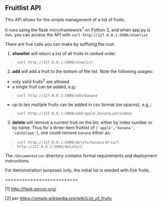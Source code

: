 ## Fruitlist API ##

This API allows for the simple management of a list of fruits.

It runs using the flask microframework<sup>1</sup> on Python 3, and when app.py is run, you can access the API with `curl http://127.0.0.1:5000/showlist`

There are five calls you can make by suffixing the root:

1. **showlist** will return a list of all fruits in ranked order.
> `curl http://127.0.0.1:5000/showlist`

2. **add** will add a fruit to the bottom of the list. Note the following usages:
* only valid fruits<sup>2</sup> are allowed
* a single fruit can be added, e.g.:
> `curl http://127.0.0.1:5000/add/banana`
* up to ten multiple fruits can be added in csv format (no spaces), e.g.,:
> `curl http://127.0.0.1:5000/add/apple,banana,persimmon`

3. **delete** will remove a current fruit on the list, either by index number or by name. Thus for a three-item fruitlist of `['apple','banana', 'cantelope']`, one could remove `banana` either as:
> `curl http://127.0.0.1:5000/delete/banana`
or
> `curl http://127.0.0.1:5000/delete/2`

The `/documentation` directory contains formal requirements and deployment instructions.

For demonstration purposes only, the initial list is seeded with five fruits.


==========================

[1] http://flask.pocoo.org/

[2] per https://simple.wikipedia.org/wiki/List_of_fruits